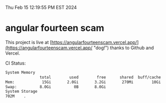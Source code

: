 Thu Feb 15 12:19:55 PM EST 2024

# angular fourteen scam


This project is live at [https://angularfourteenscam.vercel.app/](https://angularfourteenscam.vercel.app/ "dog!") thanks to Github and Vercel.

CI Status: 

```bash
System Memory
               total        used        free      shared  buff/cache   available
Mem:            15Gi       2.0Gi       3.2Gi       270Mi        10Gi        13Gi
Swap:          8.0Gi          0B       8.0Gi
System Storage
702M	.
```
```bash
